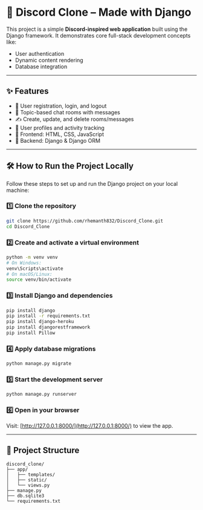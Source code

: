 # 💬 Discord Clone – Made with Django

This project is a simple **Discord-inspired web application** built using the Django framework. It demonstrates core full-stack development concepts like:

- User authentication
- Dynamic content rendering
- Database integration

---

## ✨ Features

- 🔐 User registration, login, and logout  
- 💬 Topic-based chat rooms with messages  
- ✍️ Create, update, and delete rooms/messages  
- 👤 User profiles and activity tracking  
- 🎨 Frontend: HTML, CSS, JavaScript  
- 🧠 Backend: Django & Django ORM  

---

## 🛠 How to Run the Project Locally

Follow these steps to set up and run the Django project on your local machine:

### 1️⃣ Clone the repository
```bash
git clone https://github.com/rhemanth832/Discord_Clone.git
cd Discord_Clone
```

### 2️⃣ Create and activate a virtual environment
```bash
python -m venv venv
# On Windows:
venv\Scripts\activate
# On macOS/Linux:
source venv/bin/activate
```

### 3️⃣ Install Django and dependencies
```bash
pip install django
pip install -r requirements.txt
pip install django-heroku
pip install djangorestframework
pip install Pillow
```

### 4️⃣ Apply database migrations
```bash
python manage.py migrate
```

### 5️⃣ Start the development server
```bash
python manage.py runserver
```

### 6️⃣ Open in your browser
Visit: [http://127.0.0.1:8000/](http://127.0.0.1:8000/) to view the app.

---

## 📁 Project Structure

```
discord_clone/
├── app/
│   ├── templates/
│   ├── static/
│   └── views.py
├── manage.py
├── db.sqlite3
└── requirements.txt
```
